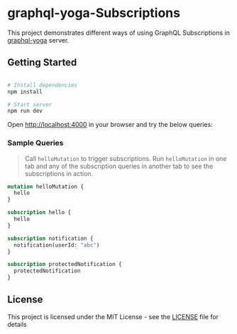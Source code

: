 # graphql-yoga-Subscriptions

This project demonstrates different ways of using GraphQL Subscriptions in [graphql-yoga](https://the-guild.dev/graphql/yoga-server) server.

## Getting Started

```bash

# Install dependencies
npm install

# Start server
npm run dev

```

Open [http://localhost:4000](http://localhost:4000) in your browser and try the below queries:

### Sample Queries

> Call `helloMutation` to trigger subscriptions. Run `helloMutation` in one tab and any of the subscription queries in another tab to see the subscriptions in action.

```graphql
mutation helloMutation {
  hello
}

subscription hello {
  hello
}

subscription notification {
  notification(userId: "abc")
}

subscription protectedNotification {
  protectedNotification
}
```

## License

This project is licensed under the MIT License - see the [LICENSE](LICENSE) file for details
